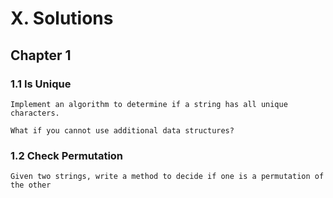 # X. Solutions

## Chapter 1

### 1.1 Is Unique

```
Implement an algorithm to determine if a string has all unique characters. 

What if you cannot use additional data structures?
```

### 1.2 Check Permutation

```
Given two strings, write a method to decide if one is a permutation of the other
```